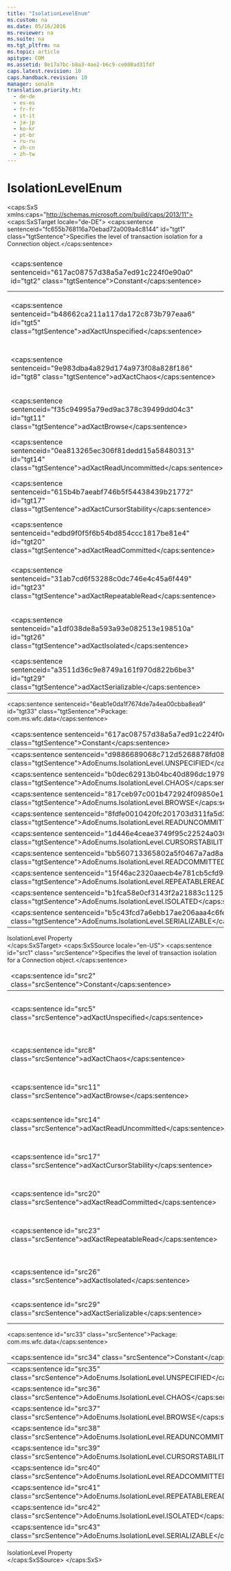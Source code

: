```yaml
---
title: "IsolationLevelEnum"
ms.custom: na
ms.date: 05/16/2016
ms.reviewer: na
ms.suite: na
ms.tgt_pltfrm: na
ms.topic: article
apitype: COM
ms.assetid: 8e17a7bc-b8a3-4ae2-b6c9-ce088ad31fdf
caps.latest.revision: 10
caps.handback.revision: 10
manager: sonalm
translation.priority.ht: 
  - de-de
  - es-es
  - fr-fr
  - it-it
  - ja-jp
  - ko-kr
  - pt-br
  - ru-ru
  - zh-cn
  - zh-tw
---
```

# IsolationLevelEnum
<?xml version="1.0" encoding="utf-8"?>
<caps:SxS xmlns:caps="http://schemas.microsoft.com/build/caps/2013/11">
  <caps:SxSTarget locale="de-DE">
    <developerReferenceWithoutSyntaxDocument xsi:schemaLocation="http://ddue.schemas.microsoft.com/authoring/2003/5 http://dduestorage.blob.core.windows.net/ddueschema/developer.xsd" xmlns="http://ddue.schemas.microsoft.com/authoring/2003/5" xmlns:xlink="http://www.w3.org/1999/xlink" xmlns:xsi="http://www.w3.org/2001/XMLSchema-instance">
      <introduction>
        <para>
          <caps:sentence sentenceid="fc655b768116a70ebad72a009a4c8144" id="tgt1" class="tgtSentence">Specifies the level of transaction isolation for a <legacyLink xlink:href="ef6b1824-5b12-43db-89d7-8f3d13896d4d">Connection</legacyLink> object.</caps:sentence>
        </para>
        <table>
          <thead>
            <tr>
              <TD>
                <para>
                  <caps:sentence sentenceid="617ac08757d38a5a7ed91c224f0e90a0" id="tgt2" class="tgtSentence">Constant</caps:sentence>
                </para>
              </TD>
              <TD>
                <para>
                  <caps:sentence sentenceid="2063c1608d6e0baf80249c42e2be5804" id="tgt3" class="tgtSentence">Value</caps:sentence>
                </para>
              </TD>
              <TD>
                <para>
                  <caps:sentence sentenceid="67daf92c833c41c95db874e18fcb2786" id="tgt4" class="tgtSentence">Description</caps:sentence>
                </para>
              </TD>
            </tr>
          </thead>
          <tbody>
            <tr>
              <TD>
                <para>
                  <legacyBold>
                    <caps:sentence sentenceid="b48662ca211a117da172c873b797eaa6" id="tgt5" class="tgtSentence">adXactUnspecified</caps:sentence>
                  </legacyBold>
                </para>
              </TD>
              <TD>
                <para>
                  <caps:sentence sentenceid="6bb61e3b7bce0931da574d19d1d82c88" id="tgt6" class="tgtSentence">-1</caps:sentence>
                </para>
              </TD>
              <TD>
                <para>
                  <caps:sentence sentenceid="9132126db5f03ad97d30ed0d5cc32aee" id="tgt7" class="tgtSentence">Indicates that the provider is using a different isolation level than specified, but that the level cannot be determined.</caps:sentence>
                </para>
              </TD>
            </tr>
            <tr>
              <TD>
                <para>
                  <legacyBold>
                    <caps:sentence sentenceid="9e983dba4a829d174a973f08a828f186" id="tgt8" class="tgtSentence">adXactChaos</caps:sentence>
                  </legacyBold>
                </para>
              </TD>
              <TD>
                <para>
                  <caps:sentence sentenceid="c74d97b01eae257e44aa9d5bade97baf" id="tgt9" class="tgtSentence">16</caps:sentence>
                </para>
              </TD>
              <TD>
                <para>
                  <caps:sentence sentenceid="e1ab50100cfc976bcc1c1072aa6aa360" id="tgt10" class="tgtSentence">Indicates that pending changes from more highly isolated transactions cannot be overwritten.</caps:sentence>
                </para>
              </TD>
            </tr>
            <tr>
              <TD>
                <para>
                  <legacyBold>
                    <caps:sentence sentenceid="f35c94995a79ed9ac378c39499dd04c3" id="tgt11" class="tgtSentence">adXactBrowse</caps:sentence>
                  </legacyBold>
                </para>
              </TD>
              <TD>
                <para>
                  <caps:sentence sentenceid="f718499c1c8cef6730f9fd03c8125cab" id="tgt12" class="tgtSentence">256</caps:sentence>
                </para>
              </TD>
              <TD>
                <para>
                  <caps:sentence sentenceid="63aed7720919948c4796db7b645bf66d" id="tgt13" class="tgtSentence">Indicates that from one transaction you can view uncommitted changes in other transactions.</caps:sentence>
                </para>
              </TD>
            </tr>
            <tr>
              <TD>
                <para>
                  <legacyBold>
                    <caps:sentence sentenceid="0ea813265ec306f81dedd15a58480313" id="tgt14" class="tgtSentence">adXactReadUncommitted</caps:sentence>
                  </legacyBold>
                </para>
              </TD>
              <TD>
                <para>
                  <caps:sentence sentenceid="f718499c1c8cef6730f9fd03c8125cab" id="tgt15" class="tgtSentence">256</caps:sentence>
                </para>
              </TD>
              <TD>
                <para>
                  <caps:sentence sentenceid="a1fc606533d949b0e9ab64f3df50c70d" id="tgt16" class="tgtSentence">Same as <legacyBold>adXactBrowse</legacyBold>.</caps:sentence>
                </para>
              </TD>
            </tr>
            <tr>
              <TD>
                <para>
                  <legacyBold>
                    <caps:sentence sentenceid="615b4b7aeabf746b5f54438439b21772" id="tgt17" class="tgtSentence">adXactCursorStability</caps:sentence>
                  </legacyBold>
                </para>
              </TD>
              <TD>
                <para>
                  <caps:sentence sentenceid="f7efa4f864ae9b88d43527f4b14f750f" id="tgt18" class="tgtSentence">4096</caps:sentence>
                </para>
              </TD>
              <TD>
                <para>
                  <caps:sentence sentenceid="5099547935962adb0b6c6fee28f5ca05" id="tgt19" class="tgtSentence">Indicates that from one transaction you can view changes in other transactions only after they have been committed.</caps:sentence>
                </para>
              </TD>
            </tr>
            <tr>
              <TD>
                <para>
                  <legacyBold>
                    <caps:sentence sentenceid="edbd9f0f5f6b54bd854ccc1817be81e4" id="tgt20" class="tgtSentence">adXactReadCommitted</caps:sentence>
                  </legacyBold>
                </para>
              </TD>
              <TD>
                <para>
                  <caps:sentence sentenceid="f7efa4f864ae9b88d43527f4b14f750f" id="tgt21" class="tgtSentence">4096</caps:sentence>
                </para>
              </TD>
              <TD>
                <para>
                  <caps:sentence sentenceid="e5b273b64997b3a23a55593e3ebe630f" id="tgt22" class="tgtSentence">Same as <legacyBold>adXactCursorStability</legacyBold>.</caps:sentence>
                </para>
              </TD>
            </tr>
            <tr>
              <TD>
                <para>
                  <legacyBold>
                    <caps:sentence sentenceid="31ab7cd6f53288c0dc746e4c45a6f449" id="tgt23" class="tgtSentence">adXactRepeatableRead</caps:sentence>
                  </legacyBold>
                </para>
              </TD>
              <TD>
                <para>
                  <caps:sentence sentenceid="297ce0b3c836ae307023d7c2c3a7b1ec" id="tgt24" class="tgtSentence">65536</caps:sentence>
                </para>
              </TD>
              <TD>
                <para>
                  <caps:sentence sentenceid="a80e1053be189ac76792763795e5d4df" id="tgt25" class="tgtSentence">Indicates that from one transaction you cannot see changes made in other transactions, but that requerying can retrieve new <legacyBold>Recordset</legacyBold> objects.</caps:sentence>
                </para>
              </TD>
            </tr>
            <tr>
              <TD>
                <para>
                  <legacyBold>
                    <caps:sentence sentenceid="a1df038de8a593a93e082513e198510a" id="tgt26" class="tgtSentence">adXactIsolated</caps:sentence>
                  </legacyBold>
                </para>
              </TD>
              <TD>
                <para>
                  <caps:sentence sentenceid="7d28a0516bcf63a800bda4f18f5ad2e6" id="tgt27" class="tgtSentence">1048576</caps:sentence>
                </para>
              </TD>
              <TD>
                <para>
                  <caps:sentence sentenceid="450eade994c99c4a40af2807844f9830" id="tgt28" class="tgtSentence">Indicates that transactions are conducted in isolation of other transactions.</caps:sentence>
                </para>
              </TD>
            </tr>
            <tr>
              <TD>
                <para>
                  <legacyBold>
                    <caps:sentence sentenceid="a3511d36c9e8749a161f970d822b6be3" id="tgt29" class="tgtSentence">adXactSerializable</caps:sentence>
                  </legacyBold>
                </para>
              </TD>
              <TD>
                <para>
                  <caps:sentence sentenceid="7d28a0516bcf63a800bda4f18f5ad2e6" id="tgt30" class="tgtSentence">1048576</caps:sentence>
                </para>
              </TD>
              <TD>
                <para>
                  <caps:sentence sentenceid="7cc25f89da8bc9aabc240fc2a338aaa6" id="tgt31" class="tgtSentence">Same as <legacyBold>adXactIsolated</legacyBold>.</caps:sentence>
                </para>
              </TD>
            </tr>
          </tbody>
        </table>
      </introduction>
      <section>
        <title>
          <caps:sentence sentenceid="a6dc3038423486f2c8833a3eba25ddab" id="tgt32" class="tgtSentence">ADO/WFC Equivalent</caps:sentence>
        </title>
        <content>
          <para>
            <caps:sentence sentenceid="6eab1e0da1f7674de7a4ea00cbba8ea9" id="tgt33" class="tgtSentence">Package: <legacyBold>com.ms.wfc.data</legacyBold></caps:sentence>
          </para>
          <table>
            <thead>
              <tr>
                <TD>
                  <para>
                    <caps:sentence sentenceid="617ac08757d38a5a7ed91c224f0e90a0" id="tgt34" class="tgtSentence">Constant</caps:sentence>
                  </para>
                </TD>
              </tr>
            </thead>
            <tbody>
              <tr>
                <TD>
                  <para>
                    <caps:sentence sentenceid="d9886689068c712d5268878fd08636fa" id="tgt35" class="tgtSentence">AdoEnums.IsolationLevel.UNSPECIFIED</caps:sentence>
                  </para>
                </TD>
              </tr>
              <tr>
                <TD>
                  <para>
                    <caps:sentence sentenceid="b0dec62913b04bc40d896dc1979554cd" id="tgt36" class="tgtSentence">AdoEnums.IsolationLevel.CHAOS</caps:sentence>
                  </para>
                </TD>
              </tr>
              <tr>
                <TD>
                  <para>
                    <caps:sentence sentenceid="817ceb97c001b472924f09850e168e2c" id="tgt37" class="tgtSentence">AdoEnums.IsolationLevel.BROWSE</caps:sentence>
                  </para>
                </TD>
              </tr>
              <tr>
                <TD>
                  <para>
                    <caps:sentence sentenceid="8fdfe0010420fc201703d311fa5d3172" id="tgt38" class="tgtSentence">AdoEnums.IsolationLevel.READUNCOMMITTED</caps:sentence>
                  </para>
                </TD>
              </tr>
              <tr>
                <TD>
                  <para>
                    <caps:sentence sentenceid="1d446e4ceae3749f95c22524a0304f39" id="tgt39" class="tgtSentence">AdoEnums.IsolationLevel.CURSORSTABILITY</caps:sentence>
                  </para>
                </TD>
              </tr>
              <tr>
                <TD>
                  <para>
                    <caps:sentence sentenceid="bb560713365802a5f0467a7ad8a4ef57" id="tgt40" class="tgtSentence">AdoEnums.IsolationLevel.READCOMMITTED</caps:sentence>
                  </para>
                </TD>
              </tr>
              <tr>
                <TD>
                  <para>
                    <caps:sentence sentenceid="15f46ac2320aaecb4e781cb5cfd982c2" id="tgt41" class="tgtSentence">AdoEnums.IsolationLevel.REPEATABLEREAD</caps:sentence>
                  </para>
                </TD>
              </tr>
              <tr>
                <TD>
                  <para>
                    <caps:sentence sentenceid="b1fca58e0cf3143f2a21883c11258d32" id="tgt42" class="tgtSentence">AdoEnums.IsolationLevel.ISOLATED</caps:sentence>
                  </para>
                </TD>
              </tr>
              <tr>
                <TD>
                  <para>
                    <caps:sentence sentenceid="b5c43fcd7a6ebb17ae206aaa4c6fe495" id="tgt43" class="tgtSentence">AdoEnums.IsolationLevel.SERIALIZABLE</caps:sentence>
                  </para>
                </TD>
              </tr>
            </tbody>
          </table>
        </content>
      </section>
      <section>
        <title>
          <caps:sentence sentenceid="2f342d3be839cc5b67ae0de7d404b8e6" id="tgt44" class="tgtSentence">Applies To</caps:sentence>
        </title>
        <content>
          <para>
            <link xlink:href="ea84e4b2-fbf2-4eef-b9ce-796b22e21800">IsolationLevel Property</link>
          </para>
        </content>
      </section>
      <relatedTopics></relatedTopics>
    </developerReferenceWithoutSyntaxDocument>
  </caps:SxSTarget>
  <caps:SxSSource locale="en-US">
    <developerReferenceWithoutSyntaxDocument xsi:schemaLocation="http://ddue.schemas.microsoft.com/authoring/2003/5 http://dduestorage.blob.core.windows.net/ddueschema/developer.xsd" xmlns="http://ddue.schemas.microsoft.com/authoring/2003/5" xmlns:xlink="http://www.w3.org/1999/xlink" xmlns:xsi="http://www.w3.org/2001/XMLSchema-instance">
      <introduction>
        <para>
          <caps:sentence id="src1" class="srcSentence">Specifies the level of transaction isolation for a <legacyLink xlink:href="ef6b1824-5b12-43db-89d7-8f3d13896d4d">Connection</legacyLink> object.</caps:sentence>
        </para>
        <table>
          <thead>
            <tr>
              <TD>
                <para>
                  <caps:sentence id="src2" class="srcSentence">Constant</caps:sentence>
                </para>
              </TD>
              <TD>
                <para>
                  <caps:sentence id="src3" class="srcSentence">Value</caps:sentence>
                </para>
              </TD>
              <TD>
                <para>
                  <caps:sentence id="src4" class="srcSentence">Description</caps:sentence>
                </para>
              </TD>
            </tr>
          </thead>
          <tbody>
            <tr>
              <TD>
                <para>
                  <legacyBold>
                    <caps:sentence id="src5" class="srcSentence">adXactUnspecified</caps:sentence>
                  </legacyBold>
                </para>
              </TD>
              <TD>
                <para>
                  <caps:sentence id="src6" class="srcSentence">-1</caps:sentence>
                </para>
              </TD>
              <TD>
                <para>
                  <caps:sentence id="src7" class="srcSentence">Indicates that the provider is using a different isolation level than specified, but that the level cannot be determined.</caps:sentence>
                </para>
              </TD>
            </tr>
            <tr>
              <TD>
                <para>
                  <legacyBold>
                    <caps:sentence id="src8" class="srcSentence">adXactChaos</caps:sentence>
                  </legacyBold>
                </para>
              </TD>
              <TD>
                <para>
                  <caps:sentence id="src9" class="srcSentence">16</caps:sentence>
                </para>
              </TD>
              <TD>
                <para>
                  <caps:sentence id="src10" class="srcSentence">Indicates that pending changes from more highly isolated transactions cannot be overwritten.</caps:sentence>
                </para>
              </TD>
            </tr>
            <tr>
              <TD>
                <para>
                  <legacyBold>
                    <caps:sentence id="src11" class="srcSentence">adXactBrowse</caps:sentence>
                  </legacyBold>
                </para>
              </TD>
              <TD>
                <para>
                  <caps:sentence id="src12" class="srcSentence">256</caps:sentence>
                </para>
              </TD>
              <TD>
                <para>
                  <caps:sentence id="src13" class="srcSentence">Indicates that from one transaction you can view uncommitted changes in other transactions.</caps:sentence>
                </para>
              </TD>
            </tr>
            <tr>
              <TD>
                <para>
                  <legacyBold>
                    <caps:sentence id="src14" class="srcSentence">adXactReadUncommitted</caps:sentence>
                  </legacyBold>
                </para>
              </TD>
              <TD>
                <para>
                  <caps:sentence id="src15" class="srcSentence">256</caps:sentence>
                </para>
              </TD>
              <TD>
                <para>
                  <caps:sentence id="src16" class="srcSentence">Same as <legacyBold>adXactBrowse</legacyBold>.</caps:sentence>
                </para>
              </TD>
            </tr>
            <tr>
              <TD>
                <para>
                  <legacyBold>
                    <caps:sentence id="src17" class="srcSentence">adXactCursorStability</caps:sentence>
                  </legacyBold>
                </para>
              </TD>
              <TD>
                <para>
                  <caps:sentence id="src18" class="srcSentence">4096</caps:sentence>
                </para>
              </TD>
              <TD>
                <para>
                  <caps:sentence id="src19" class="srcSentence">Indicates that from one transaction you can view changes in other transactions only after they have been committed.</caps:sentence>
                </para>
              </TD>
            </tr>
            <tr>
              <TD>
                <para>
                  <legacyBold>
                    <caps:sentence id="src20" class="srcSentence">adXactReadCommitted</caps:sentence>
                  </legacyBold>
                </para>
              </TD>
              <TD>
                <para>
                  <caps:sentence id="src21" class="srcSentence">4096</caps:sentence>
                </para>
              </TD>
              <TD>
                <para>
                  <caps:sentence id="src22" class="srcSentence">Same as <legacyBold>adXactCursorStability</legacyBold>.</caps:sentence>
                </para>
              </TD>
            </tr>
            <tr>
              <TD>
                <para>
                  <legacyBold>
                    <caps:sentence id="src23" class="srcSentence">adXactRepeatableRead</caps:sentence>
                  </legacyBold>
                </para>
              </TD>
              <TD>
                <para>
                  <caps:sentence id="src24" class="srcSentence">65536</caps:sentence>
                </para>
              </TD>
              <TD>
                <para>
                  <caps:sentence id="src25" class="srcSentence">Indicates that from one transaction you cannot see changes made in other transactions, but that requerying can retrieve new <legacyBold>Recordset</legacyBold> objects.</caps:sentence>
                </para>
              </TD>
            </tr>
            <tr>
              <TD>
                <para>
                  <legacyBold>
                    <caps:sentence id="src26" class="srcSentence">adXactIsolated</caps:sentence>
                  </legacyBold>
                </para>
              </TD>
              <TD>
                <para>
                  <caps:sentence id="src27" class="srcSentence">1048576</caps:sentence>
                </para>
              </TD>
              <TD>
                <para>
                  <caps:sentence id="src28" class="srcSentence">Indicates that transactions are conducted in isolation of other transactions.</caps:sentence>
                </para>
              </TD>
            </tr>
            <tr>
              <TD>
                <para>
                  <legacyBold>
                    <caps:sentence id="src29" class="srcSentence">adXactSerializable</caps:sentence>
                  </legacyBold>
                </para>
              </TD>
              <TD>
                <para>
                  <caps:sentence id="src30" class="srcSentence">1048576</caps:sentence>
                </para>
              </TD>
              <TD>
                <para>
                  <caps:sentence id="src31" class="srcSentence">Same as <legacyBold>adXactIsolated</legacyBold>.</caps:sentence>
                </para>
              </TD>
            </tr>
          </tbody>
        </table>
      </introduction>
      <section>
        <title>
          <caps:sentence id="src32" class="srcSentence">ADO/WFC Equivalent</caps:sentence>
        </title>
        <content>
          <para>
            <caps:sentence id="src33" class="srcSentence">Package: <legacyBold>com.ms.wfc.data</legacyBold></caps:sentence>
          </para>
          <table>
            <thead>
              <tr>
                <TD>
                  <para>
                    <caps:sentence id="src34" class="srcSentence">Constant</caps:sentence>
                  </para>
                </TD>
              </tr>
            </thead>
            <tbody>
              <tr>
                <TD>
                  <para>
                    <caps:sentence id="src35" class="srcSentence">AdoEnums.IsolationLevel.UNSPECIFIED</caps:sentence>
                  </para>
                </TD>
              </tr>
              <tr>
                <TD>
                  <para>
                    <caps:sentence id="src36" class="srcSentence">AdoEnums.IsolationLevel.CHAOS</caps:sentence>
                  </para>
                </TD>
              </tr>
              <tr>
                <TD>
                  <para>
                    <caps:sentence id="src37" class="srcSentence">AdoEnums.IsolationLevel.BROWSE</caps:sentence>
                  </para>
                </TD>
              </tr>
              <tr>
                <TD>
                  <para>
                    <caps:sentence id="src38" class="srcSentence">AdoEnums.IsolationLevel.READUNCOMMITTED</caps:sentence>
                  </para>
                </TD>
              </tr>
              <tr>
                <TD>
                  <para>
                    <caps:sentence id="src39" class="srcSentence">AdoEnums.IsolationLevel.CURSORSTABILITY</caps:sentence>
                  </para>
                </TD>
              </tr>
              <tr>
                <TD>
                  <para>
                    <caps:sentence id="src40" class="srcSentence">AdoEnums.IsolationLevel.READCOMMITTED</caps:sentence>
                  </para>
                </TD>
              </tr>
              <tr>
                <TD>
                  <para>
                    <caps:sentence id="src41" class="srcSentence">AdoEnums.IsolationLevel.REPEATABLEREAD</caps:sentence>
                  </para>
                </TD>
              </tr>
              <tr>
                <TD>
                  <para>
                    <caps:sentence id="src42" class="srcSentence">AdoEnums.IsolationLevel.ISOLATED</caps:sentence>
                  </para>
                </TD>
              </tr>
              <tr>
                <TD>
                  <para>
                    <caps:sentence id="src43" class="srcSentence">AdoEnums.IsolationLevel.SERIALIZABLE</caps:sentence>
                  </para>
                </TD>
              </tr>
            </tbody>
          </table>
        </content>
      </section>
      <section>
        <title>
          <caps:sentence id="src44" class="srcSentence">Applies To</caps:sentence>
        </title>
        <content>
          <para>
            <link xlink:href="ea84e4b2-fbf2-4eef-b9ce-796b22e21800">IsolationLevel Property</link>
          </para>
        </content>
      </section>
      <relatedTopics></relatedTopics>
    </developerReferenceWithoutSyntaxDocument>
  </caps:SxSSource>
</caps:SxS>